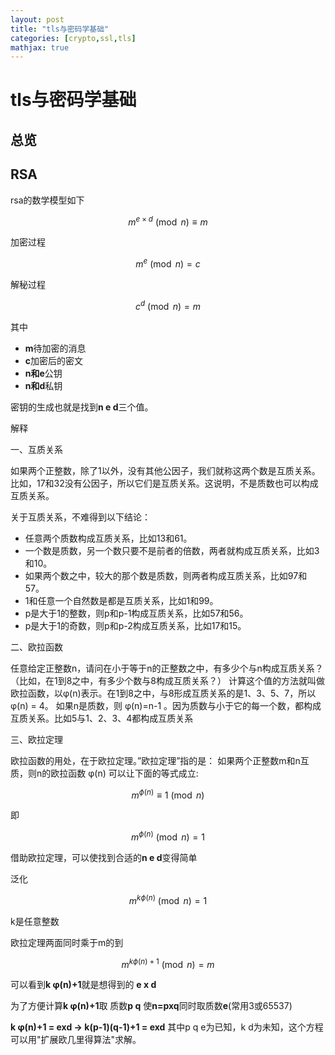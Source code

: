 ```yaml
---
layout: post
title: "tls与密码学基础"
categories: [crypto,ssl,tls]
mathjax: true
---
```

# tls与密码学基础

## 总览

## RSA
rsa的数学模型如下

$$m^{e \times d} \pmod n \equiv m$$

加密过程

$$m^e \pmod n = c$$

解秘过程

$$c^d \pmod n = m$$

其中
* **m**待加密的消息
* **c**加密后的密文
* **n和e**公钥
* **n和d**私钥

密钥的生成也就是找到**n e d**三个值。

解释

一、互质关系

如果两个正整数，除了1以外，没有其他公因子，我们就称这两个数是互质关系。比如，17和32没有公因子，所以它们是互质关系。这说明，不是质数也可以构成互质关系。

关于互质关系，不难得到以下结论：

* 任意两个质数构成互质关系，比如13和61。
* 一个数是质数，另一个数只要不是前者的倍数，两者就构成互质关系，比如3和10。
* 如果两个数之中，较大的那个数是质数，则两者构成互质关系，比如97和57。
* 1和任意一个自然数是都是互质关系，比如1和99。
* p是大于1的整数，则p和p-1构成互质关系，比如57和56。
* p是大于1的奇数，则p和p-2构成互质关系，比如17和15。

二、欧拉函数

任意给定正整数n，请问在小于等于n的正整数之中，有多少个与n构成互质关系？（比如，在1到8之中，有多少个数与8构成互质关系？）
计算这个值的方法就叫做欧拉函数，以φ(n)表示。在1到8之中，与8形成互质关系的是1、3、5、7，所以 φ(n) = 4。
如果n是质数，则 φ(n)=n-1 。因为质数与小于它的每一个数，都构成互质关系。比如5与1、2、3、4都构成互质关系

三、欧拉定理

欧拉函数的用处，在于欧拉定理。”欧拉定理”指的是：
如果两个正整数m和n互质，则n的欧拉函数 φ(n) 可以让下面的等式成立:

$$m^{\phi(n)} \equiv 1\pmod n$$

即

$$m^{\phi(n)}\pmod n = 1$$

借助欧拉定理，可以使找到合适的**n e d**变得简单

泛化

$$m^{k \phi(n)}\pmod n = 1$$

k是任意整数

欧拉定理两面同时乘于m的到

$$m^{k \phi(n)+1} \pmod n = m$$


可以看到**k &phi;(n)+1**就是想得到的 **e x d**


为了方便计算**k &phi;(n)+1**取 质数**p q** 使**n=pxq**同时取质数**e**(常用3或65537)

**k &phi;(n)+1 = exd -> k(p-1)(q-1)+1 = exd** 其中p q e为已知，k d为未知，这个方程可以用"扩展欧几里得算法"求解。






